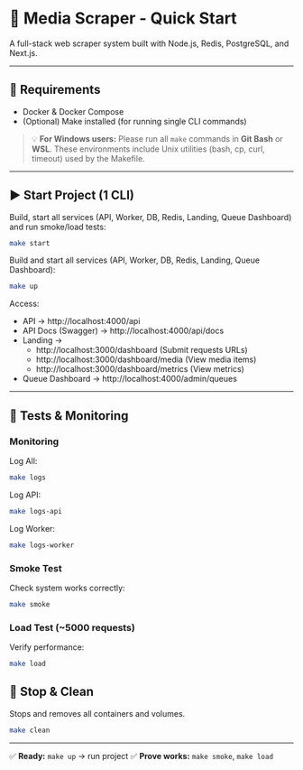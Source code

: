 # 🚀 Media Scraper - Quick Start

A full-stack web scraper system built with Node.js, Redis, PostgreSQL, and Next.js.

---

## 🧱 Requirements

- Docker & Docker Compose
- (Optional) Make installed (for running single CLI commands)

> 💡 **For Windows users:**
> Please run all `make` commands in **Git Bash** or **WSL**.
> These environments include Unix utilities (bash, cp, curl, timeout) used by the Makefile.

---

## ▶️ Start Project (1 CLI)

Build, start all services (API, Worker, DB, Redis, Landing, Queue Dashboard) and run smoke/load tests:

```bash
make start
```

Build and start all services (API, Worker, DB, Redis, Landing, Queue Dashboard):

```bash
make up
```

Access:

- API → http://localhost:4000/api
- API Docs (Swagger) → http://localhost:4000/api/docs
- Landing →
  - http://localhost:3000/dashboard (Submit requests URLs)
  - http://localhost:3000/dashboard/media (View media items)
  - http://localhost:3000/dashboard/metrics (View metrics)
- Queue Dashboard → http://localhost:4000/admin/queues

---

## 🧪 Tests & Monitoring

### Monitoring

Log All:

```bash
make logs
```

Log API:

```bash
make logs-api
```

Log Worker:

```bash
make logs-worker
```

### Smoke Test

Check system works correctly:

```bash
make smoke
```

### Load Test (~5000 requests)

Verify performance:

```bash
make load
```

## 🧹 Stop & Clean

Stops and removes all containers and volumes.

```bash
make clean
```

---

✅ **Ready:** `make up` → run project
✅ **Prove works:** `make smoke`, `make load`
